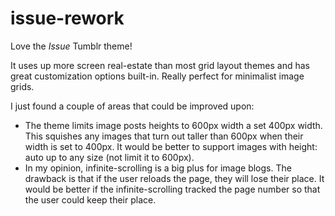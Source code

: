 # issue-rework
Love the *Issue* Tumblr theme! 

It uses up more screen real-estate than most grid layout themes and has great customization options built-in. Really perfect for minimalist image grids. 

I just found a couple of areas that could be improved upon:

- The theme limits image posts heights to 600px width a set 400px width. This squishes any images that turn out taller than 600px when their width is set to 400px. It would be better to support images with height: auto up to any size (not limit it to 600px).
- In my opinion, infinite-scrolling is a big plus for image blogs. The drawback is that if the user reloads the page, they will lose their place. It would be better if the infinite-scrolling tracked the page number so that the user could keep their place.
